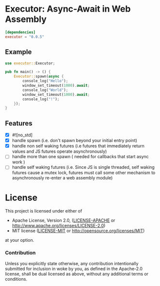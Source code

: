 # Executor: Async-Await in Web Assembly

```toml
[dependencies]
executor = "0.0.5"
```

## Example

```rust
use executor::Executor;

pub fn main() -> () {
    Executor::spawn(async {
        console_log("Hello");
        window_set_timeout(1000).await;
        console_log("World");
        window_set_timeout(1000).await;
        console_log("!");
    });
}
```

## Features
- [x] #![no_std]
- [x] handle spawn (i.e. don't spawn beyond your initial entry point)
- [x] handle non self waking futures (i.e futures that immediately return values and JS futures operate asynchronously)
- [ ] handle more than one spawn ( needed for callbacks that start async work )
- [ ] handle self waking futures (i.e. Since JS is single threaded, self waking futures cause a mutex lock, futures must call some other mechanism to asynchronously re-enter a web assembly module)

# License

This project is licensed under either of

 * Apache License, Version 2.0, ([LICENSE-APACHE](LICENSE-APACHE) or
   http://www.apache.org/licenses/LICENSE-2.0)
 * MIT license ([LICENSE-MIT](LICENSE-MIT) or
   http://opensource.org/licenses/MIT)

at your option.

### Contribution

Unless you explicitly state otherwise, any contribution intentionally submitted
for inclusion in woke by you, as defined in the Apache-2.0 license, shall be
dual licensed as above, without any additional terms or conditions.
